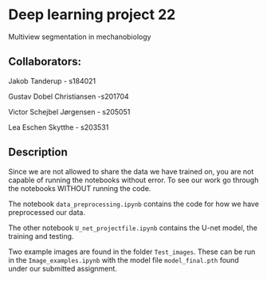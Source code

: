 # Deep learning project 22

Multiview segmentation in mechanobiology

## Collaborators:

Jakob Tanderup - s184021

Gustav Dobel Christiansen -s201704

Victor Schejbel Jørgensen - s205051

Lea Eschen Skytthe - s203531

## Description
Since we are not allowed to share the data we have trained on, you are not capable of running the notebooks without error. To see our work go through the notebooks WITHOUT running the code.  

The notebook `data_preprocessing.ipynb` contains the code for how we have preprocessed our data.

The other notebook `U_net_projectfile.ipynb` contains the U-net model, the training and testing.

Two example images are found in the folder `Test_images`. These can be run in the `Image_examples.ipynb` with the model file `model_final.pth` found under our submitted assignment. 
